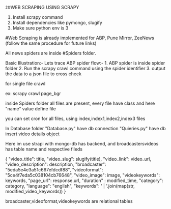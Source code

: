 ż#WEB SCRAPING USING SCRAPY

1. Install scrapy command
2. Install dependencies like pymongo, slugify
3. Make sure python env is 3

#Web Scraping is already implemented for ABP, Pune Mirror, ZeeNews
(follow the same procedure for future links)

All news spiders are inside #Spiders folder.

Basic Illustration:-
    Lets trace ABP spider flow:-
    1. ABP spider is inside spider folder
    2. Run the scrapy crawl command using the spider identifier
    3. output the data to a json file to cross check

for single file crawl

ex: scrapy crawl page_bgr

inside Spiders folder all files are present, every file have class and here "name" value define file


you can set cron for all files, using index,index1,index2,index3 files

In Database folder "Database.py" have db connection
"Quieries.py" have db insert video details object

Here im use strapi with mongo-db has backend, and broadcastersvideos has table name and respective fileds 

{
   "video_title": title,
   "video_slug": slugify(title),
   "video_link": video_url,
   "video_description": description,
   "broadcaster": "5eda5e4e3a51c667efdcdf88",
   "videoformat": "5ce4f7eda5c038104cb76648",
   "video_image": image,
   "videokeywords": keywords,
   "page_url": response.url,
   "duration" : modified_time,
   "category": category,
   "language": "english",
   "keywords": ' | '.join(map(str, modified_video_keywords))
}

broadcaster,videoformat,videokeywords are relational tables
